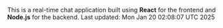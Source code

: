 This is a real-time chat application built using **React** for the frontend and **Node.js** for the backend.
Last updated: Mon Jan 20 02:08:07 UTC 2025

